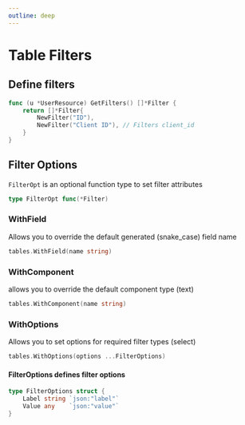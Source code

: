 ```yaml
---
outline: deep
---
```


# Table Filters


## Define filters

```go
func (u *UserResource) GetFilters() []*Filter {
	return []*Filter{
		NewFilter("ID"),
		NewFilter("Client ID"), // Filters client_id
	}
}
```


## Filter Options

`FilterOpt` is an optional function type to set filter attributes

```go
type FilterOpt func(*Filter)
```

### WithField
Allows you to override the default generated (snake_case) field name

```go
tables.WithField(name string)
```

### WithComponent
allows you to override the default component type (text)

```go
tables.WithComponent(name string)
```

### WithOptions
Allows you to set options for required filter types (select)

```go
tables.WithOptions(options ...FilterOptions)
```

#### FilterOptions defines filter options
```go
type FilterOptions struct {
    Label string `json:"label"`
    Value any    `json:"value"`
}
```